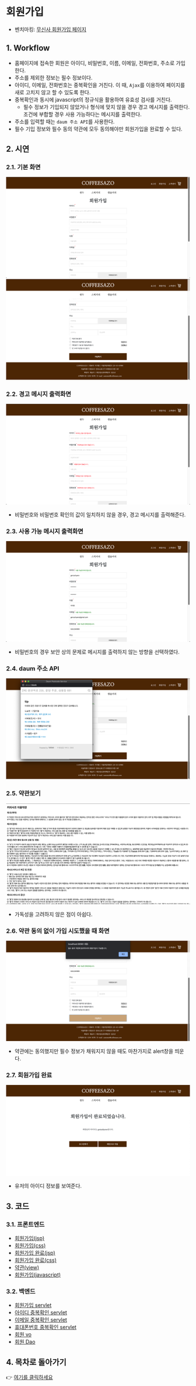 # 회원가입
- 벤치마킹: [무신사 회원가입 페이지](https://my.musinsa.com/member/v2/join)
## 1. Workflow
- 홈페이지에 접속한 회원은 아이디, 비밀번호, 이름, 이메일, 전화번호, 주소로 가입한다.
- 주소를 제외한 정보는 필수 정보이다.
- 아이디, 이메일, 전화번호는 중복확인을 거친다. 이 때, `Ajax`를 이용하여 페이지를 새로 고치지 않고 할 수 있도록 한다.
- 중복확인과 동시에 javascript의 정규식을 활용하여 유효성 검사를 거친다.
  - 필수 정보가 기입되지 않았거나 형식에 맞지 않을 경우 경고 메시지를 출력한다. 조건에 부합할 경우 사용 가능하다는 메시지를 출력한다.
- 주소를 입력할 때는 `daum 주소 API`를 사용한다.
- 필수 기입 정보와 필수 동의 약관에 모두 동의해야만 회원가입을 완료할 수 있다.
## 2. 시연
### 2.1. 기본 화면
![](img/signup1.png)<br/>
![](img/signup2.png)<br/>
### 2.2. 경고 메시지 출력화면
![](img/signup_warning.png)<br/>
- 비밀번호와 비밀번호 확인의 값이 일치하지 않을 경우, 경고 메시지를 출력해준다.
### 2.3. 사용 가능 메시지 출력화면
![](img/signup_green.png)<br/>
- 비밀번호의 경우 보안 상의 문제로 메시지를 출력하지 않는 방향을 선택하였다.
### 2.4. daum 주소 API
![](img/signup_daumAPI.png)<br/>
### 2.5. 약관보기
![](img/signup_admit1.png)
- 가독성을 고려하지 않은 점이 아쉽다.
### 2.6. 약관 동의 없이 가입 시도했을 때 화면
![](img/signup_notadmit.png)<br/>
- 약관에는 동의했지만 필수 정보가 채워지지 않을 때도 마찬가지로 alert창을 띄운다.
### 2.7. 회원가입 완료
![](img/signup_complete.png)<br/>
- 유저의 아이디 정보를 보여준다.
## 3. 코드
### 3.1. 프론트엔드
- [회원가입(jsp)](https://github.com/geniushyeon/kh-semiproject/blob/main/backend/Coffeesazo/WebContent/view/signup/signup.jsp)
- [회원가입(css)](https://github.com/geniushyeon/kh-semiproject/blob/main/backend/Coffeesazo/WebContent/view/css/signup.css)
- [회원가입 완료(jsp)](https://github.com/geniushyeon/kh-semiproject/blob/main/backend/Coffeesazo/WebContent/view/signup/signup_complete.jsp)
- [회원가입 완료(css)](https://github.com/geniushyeon/kh-semiproject/blob/main/backend/Coffeesazo/WebContent/view/css/signup_complete.css)
- [약관(view)](https://github.com/geniushyeon/kh-semiproject/blob/main/backend/Coffeesazo/WebContent/view/signup/userinfo_admit.jsp)
- [회원가입(javascript)](https://github.com/geniushyeon/kh-semiproject/blob/main/backend/Coffeesazo/WebContent/view/js/signup.js)

### 3.2. 백엔드
- [회원가입 servlet](https://github.com/geniushyeon/kh-semiproject/blob/main/backend/Coffeesazo/src/com/coffeesazo/member/controller/SignupServlet.java)
- [아이디 중복확인 servlet](https://github.com/geniushyeon/kh-semiproject/blob/main/backend/Coffeesazo/src/com/coffeesazo/member/controller/IdDuplicatedCheckServlet.java)
- [이메일 중복확인 servlet](https://github.com/geniushyeon/kh-semiproject/blob/main/backend/Coffeesazo/src/com/coffeesazo/member/controller/EmailDuplicatedCheckServlet.java)
- [휴대폰번호 중복확인 servlet](https://github.com/geniushyeon/kh-semiproject/blob/main/backend/Coffeesazo/src/com/coffeesazo/member/controller/PhoneDuplicatedCheckServlet.java)
- [회원 vo](https://github.com/geniushyeon/kh-semiproject/blob/main/backend/Coffeesazo/src/com/coffeesazo/member/model/vo/MemberVo.java)
- [회원 Dao](https://github.com/geniushyeon/kh-semiproject/blob/main/backend/Coffeesazo/src/com/coffeesazo/member/model/dao/MemberDao.java)

## 4. 목차로 돌아가기
👉 [여기를 클릭하세요](/kh-semiproject/README.md)